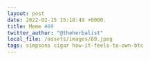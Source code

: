 ```yaml
---
layout: post
date: 2022-02-15 15:18:49 +0000.
title: Meme #89
twitter_author: "@theherbalist"
local_file: /assets/images/89.jpeg
tags: simpsons cigar how-it-feels-to-own-btc
---
```

